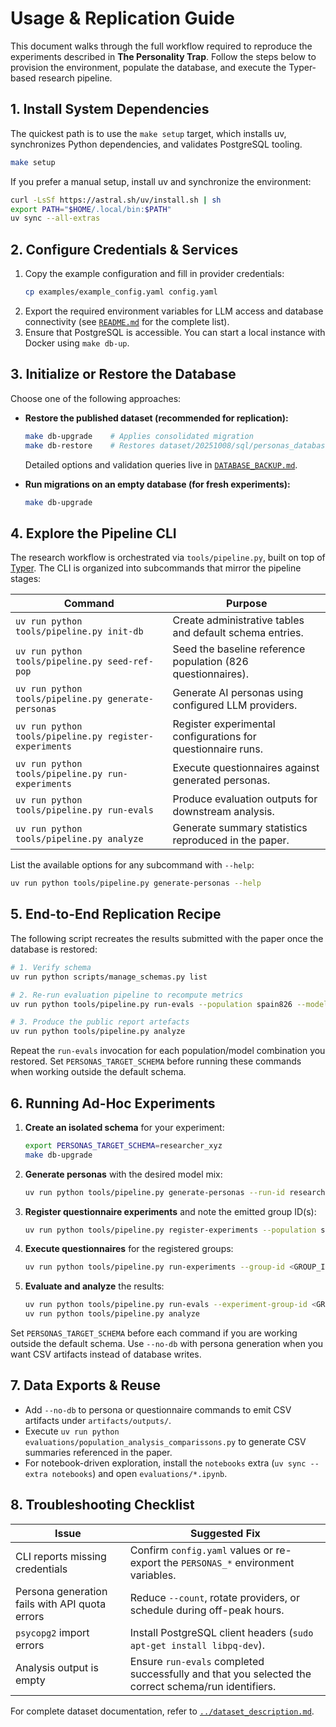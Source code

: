 # Usage & Replication Guide

This document walks through the full workflow required to reproduce the experiments described in **The Personality Trap**.
Follow the steps below to provision the environment, populate the database, and execute the Typer-based research pipeline.

## 1. Install System Dependencies

The quickest path is to use the `make setup` target, which installs uv, synchronizes Python dependencies, and validates
PostgreSQL tooling.

```bash
make setup
```

If you prefer a manual setup, install uv and synchronize the environment:

```bash
curl -LsSf https://astral.sh/uv/install.sh | sh
export PATH="$HOME/.local/bin:$PATH"
uv sync --all-extras
```

## 2. Configure Credentials & Services

1. Copy the example configuration and fill in provider credentials:
   ```bash
   cp examples/example_config.yaml config.yaml
   ```
2. Export the required environment variables for LLM access and database connectivity (see [`README.md`](../README.md) for the
   complete list).
3. Ensure that PostgreSQL is accessible. You can start a local instance with Docker using `make db-up`.

## 3. Initialize or Restore the Database

Choose one of the following approaches:

- **Restore the published dataset (recommended for replication):**
  ```bash
  make db-upgrade    # Applies consolidated migration
  make db-restore    # Restores dataset/20251008/sql/personas_database_backup.sql.gz
  ```
  Detailed options and validation queries live in [`DATABASE_BACKUP.md`](DATABASE_BACKUP.md).

- **Run migrations on an empty database (for fresh experiments):**
  ```bash
  make db-upgrade
  ```

## 4. Explore the Pipeline CLI

The research workflow is orchestrated via `tools/pipeline.py`, built on top of [Typer](https://typer.tiangolo.com/). The CLI is
organized into subcommands that mirror the pipeline stages:

| Command | Purpose |
| --- | --- |
| `uv run python tools/pipeline.py init-db` | Create administrative tables and default schema entries. |
| `uv run python tools/pipeline.py seed-ref-pop` | Seed the baseline reference population (826 questionnaires). |
| `uv run python tools/pipeline.py generate-personas` | Generate AI personas using configured LLM providers. |
| `uv run python tools/pipeline.py register-experiments` | Register experimental configurations for questionnaire runs. |
| `uv run python tools/pipeline.py run-experiments` | Execute questionnaires against generated personas. |
| `uv run python tools/pipeline.py run-evals` | Produce evaluation outputs for downstream analysis. |
| `uv run python tools/pipeline.py analyze` | Generate summary statistics reproduced in the paper. |

List the available options for any subcommand with `--help`:

```bash
uv run python tools/pipeline.py generate-personas --help
```

## 5. End-to-End Replication Recipe

The following script recreates the results submitted with the paper once the database is restored:

```bash
# 1. Verify schema
uv run python scripts/manage_schemas.py list

# 2. Re-run evaluation pipeline to recompute metrics
uv run python tools/pipeline.py run-evals --population spain826 --model gpt4o

# 3. Produce the public report artefacts
uv run python tools/pipeline.py analyze
```

Repeat the `run-evals` invocation for each population/model combination you restored. Set `PERSONAS_TARGET_SCHEMA` before running these commands when working outside the default schema.

## 6. Running Ad-Hoc Experiments

1. **Create an isolated schema** for your experiment:
   ```bash
   export PERSONAS_TARGET_SCHEMA=researcher_xyz
   make db-upgrade
   ```
2. **Generate personas** with the desired model mix:
   ```bash
   uv run python tools/pipeline.py generate-personas --run-id researcher_xyz --models gpt4o claude35sonnet
   ```
3. **Register questionnaire experiments** and note the emitted group ID(s):
   ```bash
   uv run python tools/pipeline.py register-experiments --population spain826 --model gpt4o
   ```
4. **Execute questionnaires** for the registered groups:
   ```bash
   uv run python tools/pipeline.py run-experiments --group-id <GROUP_ID_FROM_STEP_3>
   ```
5. **Evaluate and analyze** the results:
   ```bash
   uv run python tools/pipeline.py run-evals --experiment-group-id <GROUP_ID_FROM_STEP_3> --skip-registration
   uv run python tools/pipeline.py analyze
   ```

Set `PERSONAS_TARGET_SCHEMA` before each command if you are working outside the default schema. Use `--no-db` with persona generation when you want CSV artifacts instead of database writes.

## 7. Data Exports & Reuse

- Add `--no-db` to persona or questionnaire commands to emit CSV artifacts under `artifacts/outputs/`.
- Execute `uv run python evaluations/population_analysis_comparissons.py` to generate CSV summaries referenced in the paper.
- For notebook-driven exploration, install the `notebooks` extra (`uv sync --extra notebooks`) and open `evaluations/*.ipynb`.

## 8. Troubleshooting Checklist

| Issue | Suggested Fix |
| --- | --- |
| CLI reports missing credentials | Confirm `config.yaml` values or re-export the `PERSONAS_*` environment variables. |
| Persona generation fails with API quota errors | Reduce `--count`, rotate providers, or schedule during off-peak hours. |
| `psycopg2` import errors | Install PostgreSQL client headers (`sudo apt-get install libpq-dev`). |
| Analysis output is empty | Ensure `run-evals` completed successfully and that you selected the correct schema/run identifiers. |

For complete dataset documentation, refer to [`../dataset_description.md`](../dataset_description.md).
